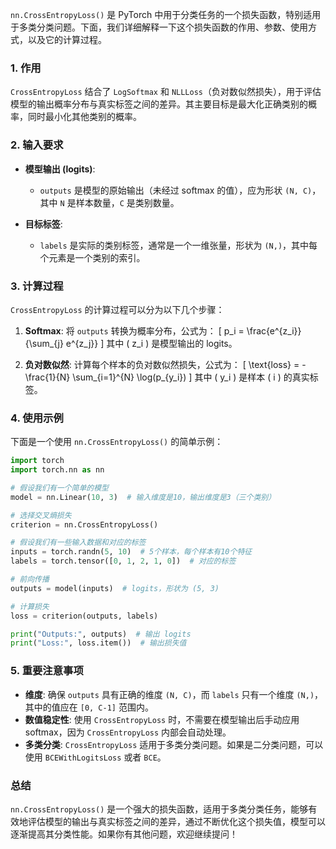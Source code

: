 `nn.CrossEntropyLoss()` 是 PyTorch 中用于分类任务的一个损失函数，特别适用于多类分类问题。下面，我们详细解释一下这个损失函数的作用、参数、使用方式，以及它的计算过程。

### 1. 作用

`CrossEntropyLoss` 结合了 `LogSoftmax` 和 `NLLLoss`（负对数似然损失），用于评估模型的输出概率分布与真实标签之间的差异。其主要目标是最大化正确类别的概率，同时最小化其他类别的概率。

### 2. 输入要求

- **模型输出 (logits)**: 
  - `outputs` 是模型的原始输出（未经过 softmax 的值），应为形状 `(N, C)`，其中 `N` 是样本数量，`C` 是类别数量。
  
- **目标标签**: 
  - `labels` 是实际的类别标签，通常是一个一维张量，形状为 `(N,)`，其中每个元素是一个类别的索引。

### 3. 计算过程

`CrossEntropyLoss` 的计算过程可以分为以下几个步骤：

1. **Softmax**: 将 `outputs` 转换为概率分布，公式为：
   \[
   p_i = \frac{e^{z_i}}{\sum_{j} e^{z_j}}
   \]
   其中 \( z_i \) 是模型输出的 logits。

2. **负对数似然**: 计算每个样本的负对数似然损失，公式为：
   \[
   \text{loss} = -\frac{1}{N} \sum_{i=1}^{N} \log(p_{y_i})
   \]
   其中 \( y_i \) 是样本 \( i \) 的真实标签。

### 4. 使用示例

下面是一个使用 `nn.CrossEntropyLoss()` 的简单示例：

```python
import torch
import torch.nn as nn

# 假设我们有一个简单的模型
model = nn.Linear(10, 3)  # 输入维度是10，输出维度是3（三个类别）

# 选择交叉熵损失
criterion = nn.CrossEntropyLoss()

# 假设我们有一些输入数据和对应的标签
inputs = torch.randn(5, 10)  # 5个样本，每个样本有10个特征
labels = torch.tensor([0, 1, 2, 1, 0])  # 对应的标签

# 前向传播
outputs = model(inputs)  # logits，形状为 (5, 3)

# 计算损失
loss = criterion(outputs, labels)

print("Outputs:", outputs)  # 输出 logits
print("Loss:", loss.item())  # 输出损失值
```

### 5. 重要注意事项

- **维度**: 确保 `outputs` 具有正确的维度 `(N, C)`，而 `labels` 只有一个维度 `(N,)`，其中的值应在 `[0, C-1]` 范围内。
- **数值稳定性**: 使用 `CrossEntropyLoss` 时，不需要在模型输出后手动应用 softmax，因为 `CrossEntropyLoss` 内部会自动处理。
- **多类分类**: `CrossEntropyLoss` 适用于多类分类问题。如果是二分类问题，可以使用 `BCEWithLogitsLoss` 或者 `BCE`。

### 总结

`nn.CrossEntropyLoss()` 是一个强大的损失函数，适用于多类分类任务，能够有效地评估模型的输出与真实标签之间的差异，通过不断优化这个损失值，模型可以逐渐提高其分类性能。如果你有其他问题，欢迎继续提问！